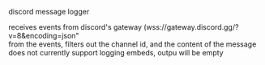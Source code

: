 discord message logger

receives events from discord's gateway (wss://gateway.discord.gg/?v=8&encoding=json"<br/>
from the events, filters out the channel id, and the content of the message<br/>
does not currently support logging embeds, outpu will be empty<br/>
